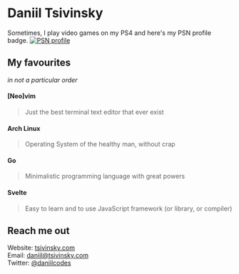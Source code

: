 # Daniil Tsivinsky

Sometimes, I play video games on my PS4 and here's my PSN profile badge.
[![PSN profile](https://card.psnprofiles.com/1/tsivinsky17.png)](https://psnprofiles.com/tsivinsky17)

## My favourites

*in not a particular order*

#### [Neo]vim
> Just the best terminal text editor that ever exist
#### Arch Linux
> Operating System of the healthy man, without crap
#### Go
> Minimalistic programming language with great powers
#### Svelte
> Easy to learn and to use JavaScript framework (or library, or compiler)

## Reach me out

Website: [tsivinsky.com](https://tsivinsky.com)<br />
Email: [daniil@tsivinsky.com](mailto:daniil@tsivinsky.com)<br />
Twitter: [@daniilcodes](https://twitter.com/daniilcodes)
